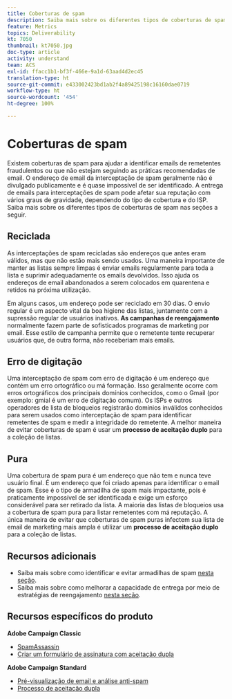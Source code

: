 ```yaml
---
title: Coberturas de spam
description: Saiba mais sobre os diferentes tipos de coberturas de spam.
feature: Metrics
topics: Deliverability
kt: 7050
thumbnail: kt7050.jpg
doc-type: article
activity: understand
team: ACS
exl-id: ffacc1b1-bf3f-466e-9a1d-63aad4d2ec45
translation-type: ht
source-git-commit: e433002423bd1ab2f4a89425198c16160dae0719
workflow-type: ht
source-wordcount: '454'
ht-degree: 100%

---
```


# Coberturas de spam

Existem coberturas de spam para ajudar a identificar emails de remetentes fraudulentos ou que não estejam seguindo as práticas recomendadas de email. O endereço de email da interceptação de spam geralmente não é divulgado publicamente e é quase impossível de ser identificado. A entrega de emails para interceptações de spam pode afetar sua reputação com vários graus de gravidade, dependendo do tipo de cobertura e do ISP. Saiba mais sobre os diferentes tipos de coberturas de spam nas seções a seguir.

## Reciclada

As interceptações de spam recicladas são endereços que antes eram válidos, mas que não estão mais sendo usados. Uma maneira importante de manter as listas sempre limpas é enviar emails regularmente para toda a lista e suprimir adequadamente os emails devolvidos. Isso ajuda os endereços de email abandonados a serem colocados em quarentena e retidos na próxima utilização.

Em alguns casos, um endereço pode ser reciclado em 30 dias. O envio regular é um aspecto vital da boa higiene das listas, juntamente com a supressão regular de usuários inativos. **As campanhas de reengajamento** normalmente fazem parte de sofisticados programas de marketing por email. Esse estilo de campanha permite que o remetente tente recuperar usuários que, de outra forma, não receberiam mais emails.

## Erro de digitação

Uma interceptação de spam com erro de digitação é um endereço que contém um erro ortográfico ou má formação. Isso geralmente ocorre com erros ortográficos dos principais domínios conhecidos, como o Gmail (por exemplo: gmial é um erro de digitação comum). Os ISPs e outros operadores de lista de bloqueios registrarão domínios inválidos conhecidos para serem usados como interceptação de spam para identificar remetentes de spam e medir a integridade do remetente. A melhor maneira de evitar coberturas de spam é usar um **processo de aceitação duplo** para a coleção de listas.

## Pura

Uma cobertura de spam pura é um endereço que não tem e nunca teve usuário final. É um endereço que foi criado apenas para identificar o email de spam. Esse é o tipo de armadilha de spam mais impactante, pois é praticamente impossível de ser identificada e exige um esforço considerável para ser retirado da lista. A maioria das listas de bloqueios usa a cobertura de spam pura para listar remetentes com má reputação. A única maneira de evitar que coberturas de spam puras infectem sua lista de email de marketing mais ampla é utilizar um **processo de aceitação duplo** para a coleção de listas.

## Recursos adicionais

* Saiba mais sobre como identificar e evitar armadilhas de spam [nesta seção](/help/additional-resources/all-about-spam-traps.md).
* Saiba mais sobre como melhorar a capacidade de entrega por meio de estratégias de reengajamento [nesta seção](/help/additional-resources/re-engagement.md).

## Recursos específicos do produto

**Adobe Campaign Classic**

* [SpamAssassin](https://experienceleague.adobe.com/docs/campaign-classic/using/sending-messages/deliverability-management/spamassassin.html?lang=pt-BR#using-spamassassin)
* [Criar um formulário de assinatura com aceitação dupla](https://experienceleague.adobe.com/docs/campaign-classic/using/designing-content/web-forms/use-cases--web-forms.html?lang=pt-BR#create-a-subscription--form-with-double-opt-in)

**Adobe Campaign Standard**

* [Pré-visualização de email e análise anti-spam](https://experienceleague.adobe.com/docs/campaign-standard-learn/tutorials/designing-content/email-designer/preview-your-email.html?lang=pt-BR#designing-content)
* [Processo de aceitação dupla](https://experienceleague.adobe.com/docs/campaign-standard/using/communication-channels/landing-pages/setting-up-a-double-opt-in-process.html?lang=br#communication-channels)
